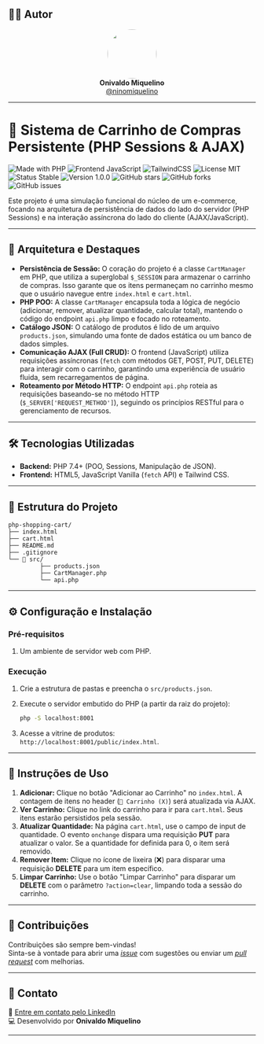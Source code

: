 ## 👨‍💻 Autor

<div align="center">
  <img src="https://avatars.githubusercontent.com/ninomiquelino" width="100" height="100" style="border-radius: 50%">
  <br>
  <strong>Onivaldo Miquelino</strong>
  <br>
  <a href="https://github.com/ninomiquelino">@ninomiquelino</a>
</div>

---

# 🛒 Sistema de Carrinho de Compras Persistente (PHP Sessions & AJAX)

![Made with PHP](https://img.shields.io/badge/PHP-777BB4?logo=php&logoColor=white)
![Frontend JavaScript](https://img.shields.io/badge/Frontend-JavaScript-F7DF1E?logo=javascript&logoColor=black)
![TailwindCSS](https://img.shields.io/badge/TailwindCSS-38B2AC?logo=tailwindcss&logoColor=white)
![License MIT](https://img.shields.io/badge/License-MIT-green)
![Status Stable](https://img.shields.io/badge/Status-Stable-success)
![Version 1.0.0](https://img.shields.io/badge/Version-1.0.0-blue)
![GitHub stars](https://img.shields.io/github/stars/NinoMiquelino/php-shopping-cart?style=social)
![GitHub forks](https://img.shields.io/github/forks/NinoMiquelino/php-shopping-cart?style=social)
![GitHub issues](https://img.shields.io/github/issues/NinoMiquelino/php-shopping-cart)

Este projeto é uma simulação funcional do núcleo de um e-commerce, focando na arquitetura de persistência de dados do lado do servidor (PHP Sessions) e na interação assíncrona do lado do cliente (AJAX/JavaScript).

---

## 🚀 Arquitetura e Destaques

* **Persistência de Sessão:** O coração do projeto é a classe `CartManager` em PHP, que utiliza a superglobal `$_SESSION` para armazenar o carrinho de compras. Isso garante que os itens permaneçam no carrinho mesmo que o usuário navegue entre `index.html` e `cart.html`.
* **PHP POO:** A classe `CartManager` encapsula toda a lógica de negócio (adicionar, remover, atualizar quantidade, calcular total), mantendo o código do endpoint `api.php` limpo e focado no roteamento.
* **Catálogo JSON:** O catálogo de produtos é lido de um arquivo `products.json`, simulando uma fonte de dados estática ou um banco de dados simples.
* **Comunicação AJAX (Full CRUD):** O frontend (JavaScript) utiliza requisições assíncronas (`fetch` com métodos GET, POST, PUT, DELETE) para interagir com o carrinho, garantindo uma experiência de usuário fluida, sem recarregamentos de página.
* **Roteamento por Método HTTP:** O endpoint `api.php` roteia as requisições baseando-se no método HTTP (`$_SERVER['REQUEST_METHOD']`), seguindo os princípios RESTful para o gerenciamento de recursos.

---

## 🛠️ Tecnologias Utilizadas

* **Backend:** PHP 7.4+ (POO, Sessions, Manipulação de JSON).
* **Frontend:** HTML5, JavaScript Vanilla (`fetch` API) e Tailwind CSS.

---

## 🧩 Estrutura do Projeto

```
php-shopping-cart/
├── index.html
├── cart.html
├── README.md
├── .gitignore
└── 📁 src/
         ├── products.json
         ├── CartManager.php
         └── api.php
```
---

## ⚙️ Configuração e Instalação

### Pré-requisitos

1.  Um ambiente de servidor web com PHP.

### Execução

1.  Crie a estrutura de pastas e preencha o `src/products.json`.
2.  Execute o servidor embutido do PHP (a partir da raiz do projeto):

    ```bash
    php -S localhost:8001
    ```

3.  Acesse a vitrine de produtos: `http://localhost:8001/public/index.html`.

---

## 📝 Instruções de Uso

1.  **Adicionar:** Clique no botão "Adicionar ao Carrinho" no `index.html`. A contagem de itens no header (`🛒 Carrinho (X)`) será atualizada via AJAX.
2.  **Ver Carrinho:** Clique no link do carrinho para ir para `cart.html`. Seus itens estarão persistidos pela sessão.
3.  **Atualizar Quantidade:** Na página `cart.html`, use o campo de input de quantidade. O evento `onchange` dispara uma requisição **PUT** para atualizar o valor. Se a quantidade for definida para 0, o item será removido.
4.  **Remover Item:** Clique no ícone de lixeira (❌) para disparar uma requisição **DELETE** para um item específico.
5.  **Limpar Carrinho:** Use o botão "Limpar Carrinho" para disparar um **DELETE** com o parâmetro `?action=clear`, limpando toda a sessão do carrinho.

---

## 🤝 Contribuições
Contribuições são sempre bem-vindas!  
Sinta-se à vontade para abrir uma [*issue*](https://github.com/NinoMiquelino/php-shopping-cart/issues) com sugestões ou enviar um [*pull request*](https://github.com/NinoMiquelino/php-shopping-cart/pulls) com melhorias.

---

## 💬 Contato
📧 [Entre em contato pelo LinkedIn](https://www.linkedin.com/in/onivaldomiquelino/)  
💻 Desenvolvido por **Onivaldo Miquelino**

---

